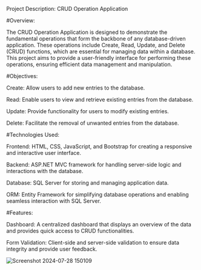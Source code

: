 Project Description: CRUD Operation Application

#Overview:

The CRUD Operation Application is designed to demonstrate the fundamental operations that form the backbone of any database-driven application. These operations include Create, Read, Update, and Delete (CRUD) functions, which are essential for managing data within a database. This project aims to provide a user-friendly interface for performing these operations, ensuring efficient data management and manipulation.

#Objectives:

Create: Allow users to add new entries to the database.

Read: Enable users to view and retrieve existing entries from the database.

Update: Provide functionality for users to modify existing entries.

Delete: Facilitate the removal of unwanted entries from the database.


#Technologies Used:

Frontend: HTML, CSS, JavaScript, and Bootstrap for creating a responsive and interactive user interface.

Backend: ASP.NET MVC framework for handling server-side logic and interactions with the database.

Database: SQL Server for storing and managing application data.

ORM: Entity Framework for simplifying database operations and enabling seamless interaction with SQL Server.

#Features:

Dashboard: A centralized dashboard that displays an overview of the data and provides quick access to CRUD functionalities.

Form Validation: Client-side and server-side validation to ensure data integrity and provide user feedback.

![Screenshot 2024-07-28 150109](https://github.com/user-attachments/assets/f1cad423-0beb-4819-be33-6219e18960f5)

